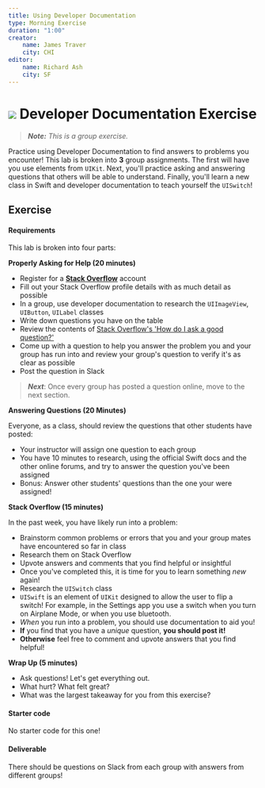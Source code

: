 ```yaml
---
title: Using Developer Documentation
type: Morning Exercise
duration: "1:00"
creator:
    name: James Traver
    city: CHI
editor:
	name: Richard Ash
	city: SF
---
```


# ![](https://ga-dash.s3.amazonaws.com/production/assets/logo-9f88ae6c9c3871690e33280fcf557f33.png) Developer Documentation Exercise

> ***Note:*** _This is a group exercise._

Practice using Developer Documentation to find answers to problems you encounter! This lab is broken into **3** group assignments. The first will have you use elements from `UIKit`. Next, you'll practice asking and answering questions that others will be able to understand. Finally, you'll learn a new class in Swift and developer documentation to teach yourself the `UISwitch`!

## Exercise

#### Requirements

This lab is broken into four parts:

**Properly Asking for Help (20 minutes)**

- Register for a [**Stack Overflow**](http://stackoverflow.com/) account
- Fill out your Stack Overflow profile details with as much detail as possible
- In a group, use developer documentation to research the `UIImageView`, `UIButton`, `UILabel` classes
- Write down questions you have on the table
- Review the contents of [Stack Overflow's 'How do I ask a good question?'](http://stackoverflow.com/help/how-to-ask)
- Come up with a question to help you answer the problem you and your group has run into and review your group's question to verify it's as clear as possible
- Post the question in Slack

> ***Next***: Once every group has posted a question online, move to the next section.

**Answering Questions (20 Minutes)**

Everyone, as a class, should review the questions that other students have posted:

- Your instructor will assign one question to each group
- You have 10 minutes to research, using the official Swift docs and the other online forums, and try to answer the question you've been assigned
- Bonus: Answer other students' questions than the one your were assigned!

**Stack Overflow (15 minutes)**

In the past week, you have likely run into a problem:

- Brainstorm common problems or errors that you and your group mates have encountered so far in class
- Research them on Stack Overflow
- Upvote answers and comments that you find helpful or insightful
- Once you've completed this, it is time for you to learn something _new_ again!
- Research the `UISwitch` class
- `UISwift` is an element of `UIKit` designed to allow the user to flip a switch! For example, in the Settings app you use a switch when you turn on Airplane Mode, or when you use bluetooth.
- _When_ you run into a problem, you should use documentation to aid you!
- **If** you find that you have a _unique_ question, **you should post it!**
- **Otherwise** feel free to comment and upvote answers that you find helpful!

**Wrap Up (5 minutes)**

- Ask questions! Let's get everything out.
- What hurt? What felt great?
- What was the largest takeaway for you from this exercise?

#### Starter code

No starter code for this one!

#### Deliverable

There should be questions on Slack from each group with answers from different groups!
